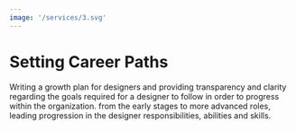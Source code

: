 ```yaml
---
image: '/services/3.svg'
---
```


# Setting Career Paths

Writing a growth plan for designers and providing transparency and clarity regarding the goals required for a designer to follow in order to progress within the organization. from the early stages to more advanced roles, leading progression in the designer responsibilities, abilities and skills.